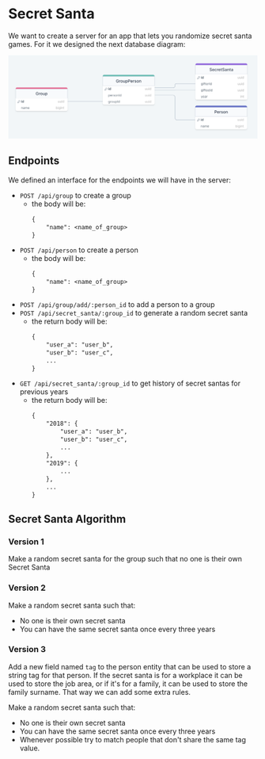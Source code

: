 # Secret Santa

We want to create a server for an app that lets you randomize secret santa games. 
For it we designed the next database diagram:

![Database Diagram](./static/secret-santa-diagram.png)

## Endpoints

We defined an interface for the endpoints we will have in the server:

- `POST /api/group` to create a group
    - the body will be:
        ```
        {
            "name": <name_of_group>
        }
        ```   
- `POST /api/person` to create a person
    - the body will be:
        ```
        {
            "name": <name_of_group>
        }
        ```
- `POST /api/group/add/:person_id` to add a person to a group
- `POST /api/secret_santa/:group_id` to generate a random secret santa
    - the return body will be:
        ```
        {
            "user_a": "user_b",
            "user_b": "user_c",
            ...
        }
        ```
- `GET /api/secret_santa/:group_id` to get history of secret santas for previous years
    - the return body will be:
        ```
        {
            "2018": {
                "user_a": "user_b",
                "user_b": "user_c",
                ...
            },
            "2019": {
                ...
            },
            ...
        }
        ```

## Secret Santa Algorithm

### Version 1

Make a random secret santa for the group such that no one is their own Secret Santa

### Version 2

Make a random secret santa such that:
- No one is their own secret santa
- You can have the same secret santa once every three years

### Version 3

Add a new field named `tag` to the person entity that can be used to store a string tag for that person. If the secret santa is for a workplace it can be used to store the job area, or if it's for a family, it can be used to store the family surname. That way we can add some extra rules.

Make a random secret santa such that:
- No one is their own secret santa
- You can have the same secret santa once every three years
- Whenever possible try to match people that don't share the same tag value.